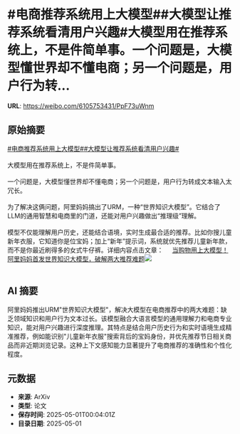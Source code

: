 # #电商推荐系统用上大模型##大模型让推荐系统看清用户兴趣#大模型用在推荐系统上，不是件简单事。一个问题是，大模型懂世界却不懂电商；另一个问题是，用户行为转...

**URL**: https://weibo.com/6105753431/PpF73uWnm

## 原始摘要

<a href="https://m.weibo.cn/search?containerid=231522type%3D1%26t%3D10%26q%3D%23%E7%94%B5%E5%95%86%E6%8E%A8%E8%8D%90%E7%B3%BB%E7%BB%9F%E7%94%A8%E4%B8%8A%E5%A4%A7%E6%A8%A1%E5%9E%8B%23&amp;extparam=%23%E7%94%B5%E5%95%86%E6%8E%A8%E8%8D%90%E7%B3%BB%E7%BB%9F%E7%94%A8%E4%B8%8A%E5%A4%A7%E6%A8%A1%E5%9E%8B%23" data-hide=""><span class="surl-text">#电商推荐系统用上大模型#</span></a><a href="https://m.weibo.cn/search?containerid=231522type%3D1%26t%3D10%26q%3D%23%E5%A4%A7%E6%A8%A1%E5%9E%8B%E8%AE%A9%E6%8E%A8%E8%8D%90%E7%B3%BB%E7%BB%9F%E7%9C%8B%E6%B8%85%E7%94%A8%E6%88%B7%E5%85%B4%E8%B6%A3%23&amp;extparam=%23%E5%A4%A7%E6%A8%A1%E5%9E%8B%E8%AE%A9%E6%8E%A8%E8%8D%90%E7%B3%BB%E7%BB%9F%E7%9C%8B%E6%B8%85%E7%94%A8%E6%88%B7%E5%85%B4%E8%B6%A3%23" data-hide=""><span class="surl-text">#大模型让推荐系统看清用户兴趣#</span></a><br><br>大模型用在推荐系统上，不是件简单事。<br><br>一个问题是，大模型懂世界却不懂电商；另一个问题是，用户行为转成文本输入太冗长。<br><br>为了解决这俩问题，阿里妈妈搞出了URM，一种“世界知识大模型”。它结合了LLM的通用智慧和电商里的门道，还能对用户兴趣做出“推理级”理解。<br><br>模型不仅能理解用户历史，还能结合语境，实时生成最合适的推荐。比如你搜儿童新年衣服，它知道你是位宝妈；加上“新年”提示词，系统就优先推荐儿童新年款，而不是你最近刷得多的女式牛仔裤。详细内容点击文章： <a href="https://weibo.com/ttarticle/p/show?id=2309405161162416456006" data-hide=""><span class="url-icon"><img style="width: 1rem;height: 1rem" src="https://h5.sinaimg.cn/upload/2015/09/25/3/timeline_card_small_article_default.png" referrerpolicy="no-referrer"></span><span class="surl-text">当购物用上大模型！阿里妈妈首发世界知识大模型，破解两大推荐难题</span></a><img style="" src="https://tvax1.sinaimg.cn/large/006Fd7o3gy1i0yunfvq8kj30rs0fmtc3.jpg" referrerpolicy="no-referrer"><br><br>

## AI 摘要

阿里妈妈推出URM"世界知识大模型"，解决大模型在电商推荐中的两大难题：缺乏领域知识和用户行为文本过长。该模型融合大语言模型的通用理解力和电商专业知识，能对用户兴趣进行深度推理。其特点是结合用户历史行为和实时语境生成精准推荐，例如能识别"儿童新年衣服"搜索背后的宝妈身份，并优先推荐节日相关商品而非近期浏览记录。这种上下文感知能力显著提升了电商推荐的准确性和个性化程度。

## 元数据

- **来源**: ArXiv
- **类型**: 论文
- **保存时间**: 2025-05-01T00:04:01Z
- **目录日期**: 2025-05-01
